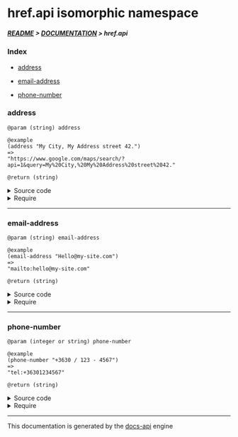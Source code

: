 
# href.api isomorphic namespace

##### [README](../../../README.md) > [DOCUMENTATION](../../COVER.md) > href.api

### Index

- [address](#address)

- [email-address](#email-address)

- [phone-number](#phone-number)

### address

```
@param (string) address
```

```
@example
(address "My City, My Address street 42.")
=>
"https://www.google.com/maps/search/?api=1&query=My%20City,%20My%20Address%20street%2042."
```

```
@return (string)
```

<details>
<summary>Source code</summary>

```
(defn address
  [address]
  (str "https://www.google.com/maps/search/?api=1&query=" (string/replace-part address " " "%20")))
```

</details>

<details>
<summary>Require</summary>

```
(ns my-namespace (:require [href.api :refer [address]]))

(href.api/address ...)
(address          ...)
```

</details>

---

### email-address

```
@param (string) email-address
```

```
@example
(email-address "Hello@my-site.com")
=>
"mailto:hello@my-site.com"
```

```
@return (string)
```

<details>
<summary>Source code</summary>

```
(defn email-address
  ([email-address]
   (str "mailto:" (string/to-lowercase email-address)))

  ([email-address subject]
   (str "mailto:"   (string/to-lowercase email-address)
        "?subject=" subject))

  ([email-address subject body]
   (str "mailto:"   (string/to-lowercase email-address)
        "?subject=" subject
        "&body="    body)))
```

</details>

<details>
<summary>Require</summary>

```
(ns my-namespace (:require [href.api :refer [email-address]]))

(href.api/email-address ...)
(email-address          ...)
```

</details>

---

### phone-number

```
@param (integer or string) phone-number
```

```
@example
(phone-number "+3630 / 123 - 4567")
=>
"tel:+36301234567"
```

```
@return (string)
```

<details>
<summary>Source code</summary>

```
(defn phone-number
  [phone-number]
  (if (-> phone-number str string/nonblank?)
      (str "tel:" (string/filter-characters phone-number ["+" "1" "2" "3" "4" "5" "6" "7" "8" "9" "0"]))))
```

</details>

<details>
<summary>Require</summary>

```
(ns my-namespace (:require [href.api :refer [phone-number]]))

(href.api/phone-number ...)
(phone-number          ...)
```

</details>

---

This documentation is generated by the [docs-api](https://github.com/bithandshake/docs-api) engine

